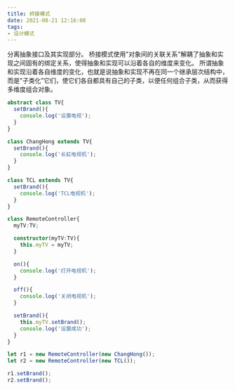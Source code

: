 ```yaml
---
title: 桥接模式
date: 2021-08-21 12:16:08
tags:
- 设计模式
---
```


分离抽象接口及其实现部分。 桥接模式使用"对象间的关联关系"解耦了抽象和实现之间固有的绑定关系，使得抽象和实现可以沿着各自的维度来变化。 所谓抽象和实现沿着各自维度的变化，也就是说抽象和实现不再在同一个继承层次结构中，而是"子类化"它们，使它们各自都具有自己的子类，以便任何组合子类，从而获得多维度组合对象。

<!--more-->

``` ts
abstract class TV{
  setBrand(){
    console.log('设置电视');
  }
}

class ChangHong extends TV{
  setBrand(){
    console.log('长虹电视机');
  }
}

class TCL extends TV{
  setBrand(){
    console.log('TCL电视机');
  }
}

class RemoteController{
  myTV:TV;

  constructor(myTV:TV){
    this.myTV = myTV;
  }

  on(){
    console.log('打开电视机');
  }

  off(){
    console.log('关闭电视机');
  }

  setBrand(){
    this.myTV.setBrand();
    console.log('设置成功');
  }
}

let r1 = new RemoteController(new ChangHong());
let r2 = new RemoteController(new TCL());

r1.setBrand();
r2.setBrand();
```